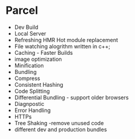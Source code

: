 # Parcel

- Dev Build
- Local Server
- Refreshing HMR Hot module replacement
- File watching alogrithm written in c++;
- Caching - Faster Builds
- image optimization
- Minification
- Bundling
- Compress
- Consistent Hashing
- Code Splitting
- Differential Bundling - support older browsers
- Diagnpostic
- Error Handling
- HTTPs
- Tree Shaking -remove unused code
- different dev and production bundles

